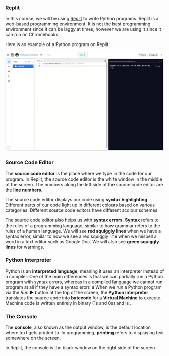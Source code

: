 ### Replit

In this course, we will be using [Replit](http://replit.com) to write Python programs. Replit is a web-based programming environment. It is not the best programming environment since it can be laggy at times, however we are using it since it can run on Chromebooks.

Here is an example of a Python program on Replit:

![](https://raw.githubusercontent.com/MissStrong/ICS3UE_Semester_2_2020-2021/main/Images/Hello_World_Python_Full.png)

### Source Code Editor

The **source code editor** is the place where we type in the code for our program. In Replit, the source code editor is the white window in the middle of the screen. The numbers along the left side of the source code editor are the **line numbers**.

The source code editor displays our code using **syntax highlighting**. Different parts of our code light up in different colours based on various categories. Different source code editors have different scolour schemes.

The source code editor also helps us with **syntax errors**. **Syntax** refers to the rules of a programming language, similar to how grammar refers to the rules of a human language. We will see **red squiggly lines** when we have a syntax error, similar to how we see a red squiggly line when we mispell a word in a text editor such as Google Doc. We will also see **green squiggly lines** for warnings.

### Python Interpreter

Python is an **interpreted language**, meaning
it uses an interpreter instead of a compiler. One of the main differences is that we can partially run a Python program with syntax errors, whereas in a compiled language we cannot run program at all if they have a syntax erorr.
a 
When we run a Python program via the *Run* ▶ button at the top of the screen, the **Python interpreter** translates the source code into **bytecode** for a **Virtual Machine** to execute. Machine code is written entirely in binary (1s and 0s) and is .

### The Console

The **console**, also known as the output window, is the default location where text gets printed to. In programming, **printing** refers to displaying text somewhere on the screen.

In Replit, the console is the black window on the right side of the screen.
